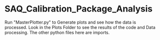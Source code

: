 # SAQ_Calibration_Package_Analysis

Run "MasterPlotter.py" to Generate plots and see how the data is processed. Look in the Plots Folder to see the results of the code and Data processing. The other python files here are imports. 
